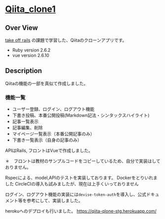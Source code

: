 # [Qiita_clone1](https://qiita-qlone-stg.herokuapp.com/)　
## Over View
[take off rails](https://freelance.cat-algorithm.com/) の課題で学習した、Qiitaのクローンアプリです。
- Ruby version 2.6.2
- vue version 2.6.10

## Description
Qiitaの機能の一部を真似て作成しました。

### 機能一覧
- ユーザー登録、ログイン、ログアウト機能
- 下書き投稿、本番公開投稿(Markdown記法・シンタックスハイライト)
- 記事一覧表示
- 記事編集、削除
- マイページ一覧表示（本番公開記事のみ）
- 下書き一覧表示（自身の記事のみ）

APIはRails, フロントはVueで作成しました。

＊　フロントは教材のサンプルコードをコピーしているため、自分で実装はしておりません。

Rspecによる、model,APIのテストを実装しております。
Dockerをとりいれました
CircleCIの導入も試みましたが、現在は上手くいっておりません


ログイン、ログアウト機能の実装には`devise-token-auth`を導入し、公式ドキュメント等を参考にして、実装しました。

herokuへのデプロイも行いました。
https://qiita-qlone-stg.herokuapp.com/

